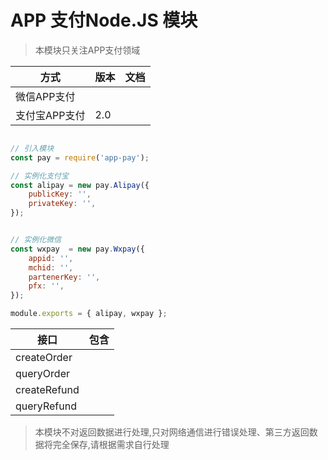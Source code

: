 # APP 支付Node.JS 模块

> 本模块只关注APP支付领域

| 方式 | 版本 | 文档 |
| --- | --- | --- |
| 微信APP支付 |  | |
| 支付宝APP支付 | 2.0 | |


```js

// 引入模块
const pay = require('app-pay');

// 实例化支付宝
const alipay = new pay.Alipay({    
    publicKey: '',
    privateKey: '',
});


// 实例化微信
const wxpay  = new pay.Wxpay({
    appid: '',
    mchid: '',
    partenerKey: '',
    pfx: '',
});

module.exports = { alipay, wxpay };

```

| 接口 | 包含 |
| --- | --- |
| createOrder |   |
| queryOrder |    |
| createRefund |   |
| queryRefund |    |

> 本模块不对返回数据进行处理,只对网络通信进行错误处理、第三方返回数据将完全保存,请根据需求自行处理

